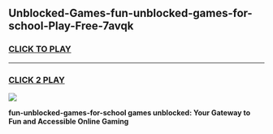 
## Unblocked-Games-fun-unblocked-games-for-school-Play-Free-7avqk
<h3>
<a href="https://premium76.site?title=fun-unblocked-games-for-school&ref=24M">CLICK TO PLAY</a></h3>
<hr>

<h3>
<a href="https://premium76.site?title=fun-unblocked-games-for-school&ref=24M">CLICK 2 PLAY</a>
  
</h3>

<a href="https://premium76.site?title=fun-unblocked-games-for-school&ref=24M"><img src="https://clearcache.store/games.png"></a>


**fun-unblocked-games-for-school games unblocked: Your Gateway to Fun and Accessible Online Gaming**

